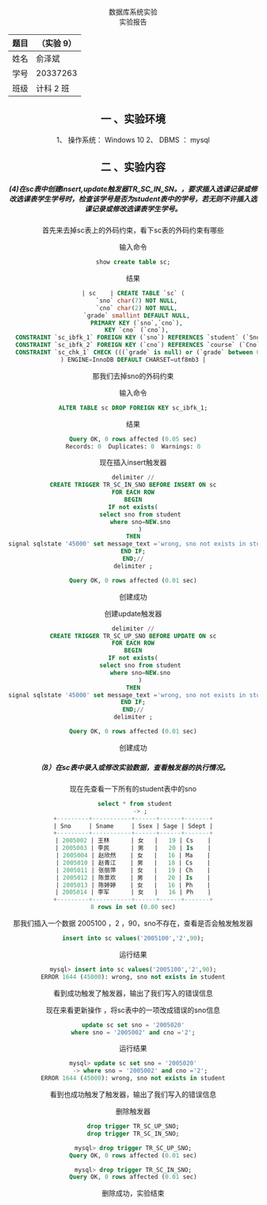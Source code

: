 <center>数据库系统实验<center>
<center>实验报告<center>

| 题目 | （实验 9） |
| ---- | ---------- |
| 姓名 | 俞泽斌     |
| 学号 | 20337263   |
| 班级 | 计科 2 班  |

## 一 、实验环境

1、 操作系统： Windows 10
2、 DBMS ： mysql 

## 二 、实验内容

##### (4)在sc表中创建insert,update触发器TR_SC_IN_SN。，要求插入选课记录或修改选课表学生学号时，检查该学号是否为student表中的学号，若无则不许插入选课记录或修改选课表学生学号。

首先来去掉sc表上的外码约束，看下sc表的外码约束有哪些

输入命令

```sql
show create table sc;
```

结果

```sql
| sc    | CREATE TABLE `sc` (
  `sno` char(7) NOT NULL,
  `cno` char(2) NOT NULL,
  `grade` smallint DEFAULT NULL,
  PRIMARY KEY (`sno`,`cno`),
  KEY `cno` (`cno`),
  CONSTRAINT `sc_ibfk_1` FOREIGN KEY (`sno`) REFERENCES `student` (`Sno`),
  CONSTRAINT `sc_ibfk_2` FOREIGN KEY (`cno`) REFERENCES `course` (`Cno`),
  CONSTRAINT `sc_chk_1` CHECK (((`grade` is null) or (`grade` between 0 and 100)))
) ENGINE=InnoDB DEFAULT CHARSET=utf8mb3 |
```

那我们去掉sno的外码约束

输入命令

```sql
ALTER TABLE sc DROP FOREIGN KEY sc_ibfk_1;
```

结果

```sql
Query OK, 0 rows affected (0.05 sec)
Records: 0  Duplicates: 0  Warnings: 0
```

现在插入insert触发器

```sql
delimiter //
CREATE TRIGGER TR_SC_IN_SNO BEFORE INSERT ON sc
FOR EACH ROW
BEGIN
IF not exists(
    select sno from student
    where sno=NEW.sno
    )
THEN
signal sqlstate '45000' set message_text ='wrong, sno not exists in student';
END IF;
END;//
delimiter ;
```

```sql
Query OK, 0 rows affected (0.01 sec)
```

创建成功

创建update触发器

```sql
delimiter //
CREATE TRIGGER TR_SC_UP_SNO BEFORE UPDATE ON sc
FOR EACH ROW
BEGIN
IF not exists(
    select sno from student
    where sno=NEW.sno
    )
THEN
signal sqlstate '45000' set message_text ='wrong, sno not exists in student';
END IF;
END;//
delimiter ;
```

```sql
Query OK, 0 rows affected (0.01 sec)
```

创建成功

##### （8）在sc表中录入或修改实验数据，查看触发器的执行情况。

现在先查看一下所有的student表中的sno

```sql
 select * from student
    -> ;
+---------+-----------+------+------+-------+
| Sno     | Sname     | Ssex | Sage | Sdept |
+---------+-----------+------+------+-------+
| 2005002 | 王林      | 女   |   19 | Cs    |
| 2005003 | 李民      | 男   |   20 | Is    |
| 2005004 | 赵欣然    | 女   |   16 | Ma    |
| 2005010 | 赵青江    | 男   |   18 | Cs    |
| 2005011 | 张丽萍    | 女   |   19 | Ch    |
| 2005012 | 陈景欢    | 男   |   20 | Is    |
| 2005013 | 陈婷婷    | 女   |   16 | Ph    |
| 2005014 | 李军      | 女   |   16 | Ph    |
+---------+-----------+------+------+-------+
8 rows in set (0.00 sec)
```

那我们插入一个数据 2005100 ，2 ，90，sno不存在，查看是否会触发触发器

```sql
insert into sc values('2005100','2',90);
```

运行结果

```sql
mysql> insert into sc values('2005100','2',90);
ERROR 1644 (45000): wrong, sno not exists in student
```

看到成功触发了触发器，输出了我们写入的错误信息

现在来看更新操作 ，将sc表中的一项改成错误的sno信息

```sql
update sc set sno = '2005020'
where sno = '2005002' and cno ='2';
```

运行结果

```sql
mysql> update sc set sno = '2005020'
    -> where sno = '2005002' and cno ='2';
ERROR 1644 (45000): wrong, sno not exists in student
```

看到也成功触发了触发器，输出了我们写入的错误信息

删除触发器

```sql
drop trigger TR_SC_UP_SNO;
drop trigger TR_SC_IN_SNO;
```

```sql
mysql> drop trigger TR_SC_UP_SNO;
Query OK, 0 rows affected (0.01 sec)

mysql> drop trigger TR_SC_IN_SNO;
Query OK, 0 rows affected (0.01 sec)
```

删除成功，实验结束

